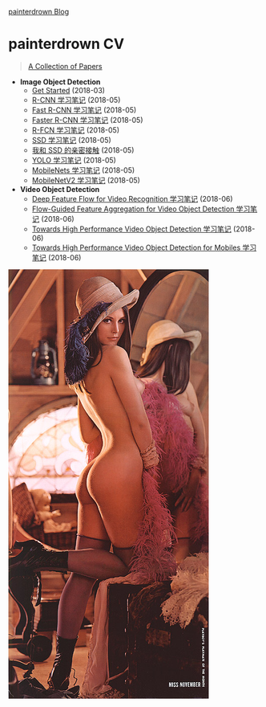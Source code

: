 [painterdrown Blog](https://painterdrown.github.io)

# painterdrown CV

> [A Collection of Papers](https://painterdrown.github.io/cv/papers)

+ **Image Object Detection**
	+ [Get Started](https://painterdrown.github.io/cv/get-started) (2018-03)
	+ [R-CNN 学习笔记](https://painterdrown.github.io/cv/rcnn) (2018-05)
	+ [Fast R-CNN 学习笔记](https://painterdrown.github.io/cv/fast-rcnn) (2018-05)
	+ [Faster R-CNN 学习笔记](https://painterdrown.github.io/cv/faster-rcnn) (2018-05)
	+ [R-FCN 学习笔记](https://painterdrown.github.io/cv/rfcn) (2018-05)
	+ [SSD 学习笔记](https://painterdrown.github.io/cv/ssd) (2018-05)
	+ [我和 SSD 的亲密接触](https://painterdrown.github.io/cv/ssd-practice) (2018-05)
	+ [YOLO 学习笔记](https://painterdrown.github.io/cv/yolo) (2018-05)
	+ [MobileNets 学习笔记](https://painterdrown.github.io/cv/mobilenet) (2018-05)
	+ [MobileNetV2 学习笔记](https://painterdrown.github.io/cv/mobilenet2) (2018-05)
+ **Video Object Detection**
	+ [Deep Feature Flow for Video Recognition 学习笔记](https://painterdrown.github.io/cv/dff) (2018-06)
	+ [Flow-Guided Feature Aggregation for Video Object Detection 学习笔记](https://painterdrown.github.io/cv/fgfa) (2018-06)
	+ [Towards High Performance Video Object Detection 学习笔记](https://painterdrown.github.io/cv/thp) (2018-06)
	+ [Towards High Performance Video Object Detection for Mobiles 学习笔记](https://painterdrown.github.io/cv/thp-mobile) (2018-06)

![](images/lena.jpg)
